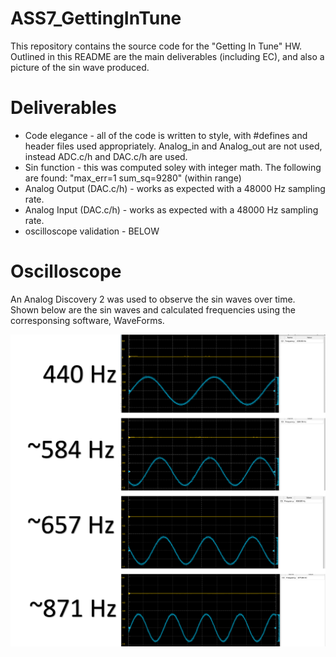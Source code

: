 # ASS7_GettingInTune
This repository contains the source code for the "Getting In Tune" HW. Outlined in this README are the main deliverables (including EC), and also a picture of the sin wave produced.

# Deliverables
* Code elegance - all of the code is written to style, with #defines and header files used appropriately. Analog_in and Analog_out are not used, instead ADC.c/h and DAC.c/h are used. 
* Sin function - this was computed soley with integer math. The following are found: "max_err=1 sum_sq=9280" (within range)
* Analog Output (DAC.c/h) - works as expected with a 48000 Hz sampling rate. 
* Analog Input (DAC.c/h) - works as expected with a 48000 Hz sampling rate. 
* oscilloscope validation - BELOW

# Oscilloscope

An Analog Discovery 2 was used to observe the sin waves over time. Shown below are the sin waves and calculated frequencies using the corresponsing software, WaveForms.


![oscillo](oscillo.png)
